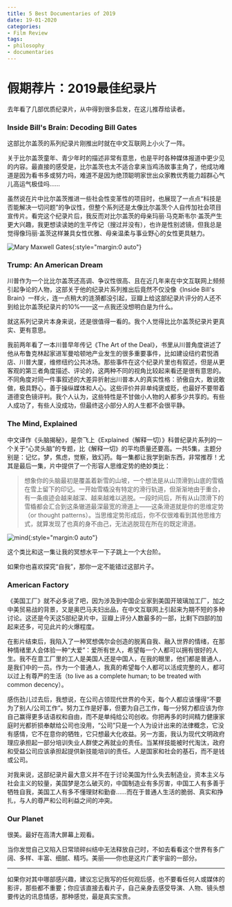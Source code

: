 ```yaml
---
title: 5 Best Documentaries of 2019
date: 19-01-2020
categories: 
- Film Review
tags: 
- philosophy
- documentaries
---
```


# 假期荐片：2019最佳纪录片



去年看了几部优质纪录片，从中得到很多启发，在这儿推荐给读者。



### Inside Bill's Brain: Decoding Bill Gates

这部比尔盖茨的系列纪录片刚推出时就在中文互联网上小火了一阵。

关于比尔盖茨童年、青少年时的描述非常有意思，也是平时各种媒体报道中更少见的内容。最直接的感受是，比尔盖茨也太不适合拿来当鸡汤故事主角了，他成功难道是因为看书多或努力吗，难道不是因为绝顶聪明家世出众家教优秀能力超群心气儿高运气极佳吗……

虽然说在片中比尔盖茨推进一些社会性变革性的项目时，也展现了一点点“科技是否能解决一切问题”的争议性，但整个系列还是太像比尔盖茨个人自传加社会项目宣传片。看完这个纪录片后，我反而对比尔盖茨的母亲玛丽·马克斯韦尔·盖茨产生更大兴趣，我更想读读她的生平传记（搜过并没有），也许是性别滤镜，但我总是觉得像玛丽·盖茨这样兼具女性优雅、母亲温柔与事业野心的女性更具魅力。

![Mary Maxwell Gates](../../../../../assets/images/mary-gates.jpg){:style="margin:0 auto"}



### Trump: An American Dream

川普作为一个比比尔盖茨还高调、争议性很高、且在近几年来在中文互联网上频频引起争论的人物，这部关于他的纪录片系列推出后竟然不仅没像《Inside Bill's Brain》一样火，连一点稍大的涟漪都没引起，豆瓣上给这部纪录片评分的人还不到给比尔盖茨纪录片的10%——这一点我还没想明白是为什么。

就这系列记录片本身来说，还是很值得一看的。我个人觉得比比尔盖茨纪录片更真实、更有意思。



我前两年看了一本川普早年传记《The Art of the Deal》，书里从川普角度讲述了他从布鲁克林起家进军曼哈顿地产业发生的很多重要事件，比如建设纽约君悦酒店、川普大厦，维修纽约公共冰场。那些事件在这个纪录片里也有叙述，但是从更客观的第三者角度描述、评论的，这两种不同的视角比较起来看还是很有意思的。不同角度对同一件事叙述的大差异折射出川普本人的真实性格：骄傲自大，敢说敢做，极具野心，善于操纵媒体和人心。这些评价并非单纯褒或贬，也最好不要带着道德变色镜评判。我个人认为，这些特性是不甘做小人物的人都多少共享的。有些人成功了，有些人没成功，但最终这小部分人的人生都不会很平静。



### The Mind, Explained

中文译作《头脑揭秘》，是奈飞上《Explained（解释一切）》科普纪录片系列的一个关于“心灵头脑”的专题，比《解释一切》的平均质量还要高。一共5集，主题分别是：记忆，梦，焦虑，觉察，致幻药。每一集都让我学到新东西，非常推荐！尤其是最后一集，片中提供了一个形容人思维定势的绝妙类比：

> 想象你的头脑最初是覆盖着新雪的山坡，一个想法是从山顶滑到山底的雪橇在雪上留下的印记。一开始雪橇没有特定的滑行轨道，但渐渐地由于重合，有一条痕迹会越来越深、越来越难以逃脱。一段时间后，所有从山顶滑下的雪橇都会汇合到这条辙道最深最宽的滑道上——这条滑道就是你的思维定势（or thought patterns）。当思维定势形成后，你不仅很难看到其他思维方式，就算发现了也真的身不由己，无法逃脱现在所在的既定滑道。

![mind](../../../../../assets/images/mind.jpg){:style="margin:0 auto"}

这个类比和这一集让我的冥想水平一下子跳上一个大台阶。

如果你也喜欢探究“自我”，那你一定不能错过这部片子。



### American Factory 

《美国工厂》就不必多说了吧，因为涉及到中国企业家到美国开玻璃加工厂，加之中美贸易战的背景，又是奥巴马夫妇出品，在中文互联网上引起来为期不短的多种讨论。这还是今天这5部纪录片中，豆瓣上评分人数最多的一部，比剩下四部的加起来还多，可见此片的火爆程度。

在影片结束后，我陷入了一种冥想偶尔会创造的脱离自我、融入世界的情绪，在那种情绪里人会体验一种“大爱”：爱所有世人，希望每一个人都可以拥有很好的人生。我不在意工厂里的工人是美国人还是中国人，在我的眼里，他们都是普通人，是我们中的一员。作为一个普通人，我真的希望每个人都可以活成完整的人，都可以过上有尊严的生活（to live as a complete human; to be treated with common decency）。

感伤劲儿过去后，我想说，在公司占领现代世界的今天，每个人都应该懂得“不要为了别人/公司工作”。努力工作是好事，但要为自己工作，每一分努力都应该为你自己赢得更多话语权和自由，而不是单纯给公司创收。你把再多的时间精力健康家庭时光都折损奉献给公司也没用，“公司”只是一个人为设计出来的法律概念，它没有感情，它不在意你的牺牲，它只想最大化收益。另一方面，我认为现代文明政府理应承担起一部分培训失业人群使之再就业的责任。当某样技能被时代淘汰，政府和受益公司应该承担起提供新技能培训的责任。人是国家和社会的基石，而不是钱或公司。

对我来说，这部纪录片最大意义并不在于讨论美国为什么失去制造业，资本主义与社会主义的较量，美国梦是怎么破灭的，中国制造业有多厉害，中国工人有多善于牺牲自我，美国工人有多不懂理财和勤奋……而在于普通人生活的脆弱、真实和挣扎，与人的尊严和公司利益之间的冲突。



### Our Planet

很美。最好在高清大屏幕上观看。

当你发觉自己又陷入日常琐碎纠结中无法释放自己时，不如去看看这个世界有多广阔、多样、丰富、细腻、精巧。美丽——你也是这片广袤宇宙的一部分。



------

如果你对其中哪部感兴趣，建议忘记我写的任何观后感，也不要看任何人或媒体的影评，那些都不重要；你应该直接去看片子，自己亲身去感受导演、人物、镜头想要传达的讯息情感，那种感觉，最是真实宝贵。